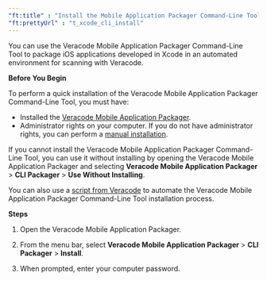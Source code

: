 ```yaml
---
"ft:title" : "Install the Mobile Application Packager Command-Line Tool"
"ft:prettyUrl" : "t_xcode_cli_install"
---
```

You can use the Veracode Mobile Application Packager Command-Line Tool to package iOS applications developed in Xcode in an automated environment for scanning with Veracode.

<p font-size="13pt"><b>Before You Begin</b></p>

To perform a quick installation of the Veracode Mobile Application Packager Command-Line Tool, you must have:

-   Installed the [Veracode Mobile Application Packager](https://docs.veracode.com/r/t_install_xcode).
-   Administrator rights on your computer. If you do not have administrator rights, you can perform a [manual installation](https://docs.veracode.com/r/t_xcode_cli_manual).

If you cannot install the Veracode Mobile Application Packager Command-Line Tool, you can use it without installing by opening the Veracode Mobile Application Packager and selecting **Veracode Mobile Application Packager** > **CLI Packager** > **Use Without Installing**.

You can also use a [script from Veracode](https://docs.veracode.com/r/Automate_the_Installation_of_the_Veracode_Mobile_Application_Packager_Command_Line_Tool) to automate the Veracode Mobile Application Packager Command-Line Tool installation process.

<p font-size="13pt"><b>Steps</b></p>

1.  Open the Veracode Mobile Application Packager.

2.  From the menu bar, select **Veracode Mobile Application Packager** \> **CLI Packager** \> **Install**.

3.  When prompted, enter your computer password.